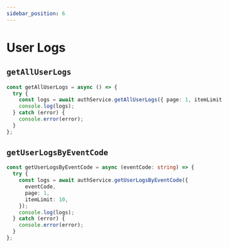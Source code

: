 ```yaml
---
sidebar_position: 6
---
```


# User Logs

## `getAllUserLogs`

```typescript
const getAllUserLogs = async () => {
  try {
    const logs = await authService.getAllUserLogs({ page: 1, itemLimit: 10 });
    console.log(logs);
  } catch (error) {
    console.error(error);
  }
};
```

## `getUserLogsByEventCode`

```typescript
const getUserLogsByEventCode = async (eventCode: string) => {
  try {
    const logs = await authService.getUserLogsByEventCode({
      eventCode,
      page: 1,
      itemLimit: 10,
    });
    console.log(logs);
  } catch (error) {
    console.error(error);
  }
};
```
